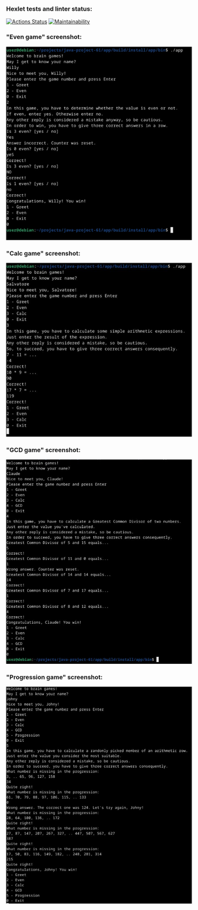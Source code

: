 ### Hexlet tests and linter status:
[![Actions Status](https://github.com/diatsuda/java-project-61/actions/workflows/hexlet-check.yml/badge.svg)](https://github.com/diatsuda/java-project-61/actions)
[![Maintainability](https://api.codeclimate.com/v1/badges/6d58b059a2ccb1e7969e/maintainability)](https://codeclimate.com/github/diatsuda/java-project-61/maintainability)

### "Even game" screenshot:
![Screenshot](/even.jpg)

### "Calc game" screenshot:
![Screenshot](/calc.jpg)

### "GCD game" screenshot:
![Screenshot](/gcd.jpg)

### "Progression game" screenshot:
![Screenshot](/progression.jpg)
